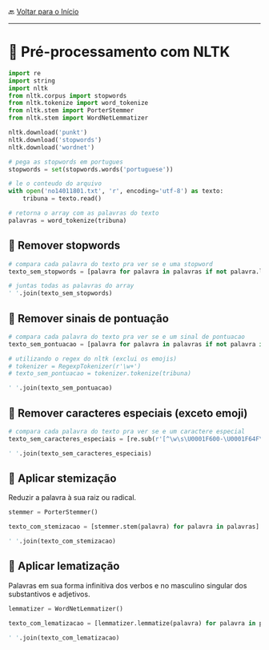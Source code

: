 🔙 [Voltar para o Início](https://github.com/4L1C3-R4BB1T/mineracao-textos "Voltar para o Início")

---

# 🔻 Pré-processamento com NLTK

```py
import re
import string
import nltk
from nltk.corpus import stopwords
from nltk.tokenize import word_tokenize
from nltk.stem import PorterStemmer
from nltk.stem import WordNetLemmatizer

nltk.download('punkt')
nltk.download('stopwords')
nltk.download('wordnet')

# pega as stopwords em portugues
stopwords = set(stopwords.words('portuguese'))

# le o conteudo do arquivo
with open('no14011801.txt', 'r', encoding='utf-8') as texto:
    tribuna = texto.read()

# retorna o array com as palavras do texto
palavras = word_tokenize(tribuna)
```

## 🔸 Remover stopwords

```py
# compara cada palavra do texto pra ver se e uma stopword
texto_sem_stopwords = [palavra for palavra in palavras if not palavra.lower() in stopwords]

# juntas todas as palavras do array
' '.join(texto_sem_stopwords)
```

## 🔸 Remover sinais de pontuação

```py
# compara cada palavra do texto pra ver se e um sinal de pontuacao
texto_sem_pontuacao = [palavra for palavra in palavras if not palavra in string.punctuation]

# utilizando o regex do nltk (exclui os emojis)
# tokenizer = RegexpTokenizer(r'\w+')
# texto_sem_pontuacao = tokenizer.tokenize(tribuna)

' '.join(texto_sem_pontuacao)
```

## 🔸 Remover caracteres especiais (exceto emoji)

```py
# compara cada palavra do texto pra ver se e um caractere especial
texto_sem_caracteres_especiais = [re.sub(r'[^\w\s\U0001F600-\U0001F64F\U0001F300-\U0001F5FF\U0001F680-\U0001F6FF\U0001F700-\U0001F77F]', '', palavra) for palavra in palavras]

' '.join(texto_sem_caracteres_especiais)
```

## 🔸 Aplicar stemização

Reduzir a palavra à sua raiz ou radical.

```py
stemmer = PorterStemmer()

texto_com_stemizacao = [stemmer.stem(palavra) for palavra in palavras]

' '.join(texto_com_stemizacao)
```

## 🔸 Aplicar lematização

Palavras em sua forma infinitiva dos verbos e no masculino singular dos substantivos e adjetivos.

```py
lemmatizer = WordNetLemmatizer()

texto_com_lematizacao = [lemmatizer.lemmatize(palavra) for palavra in palavras]

' '.join(texto_com_lematizacao)
```
